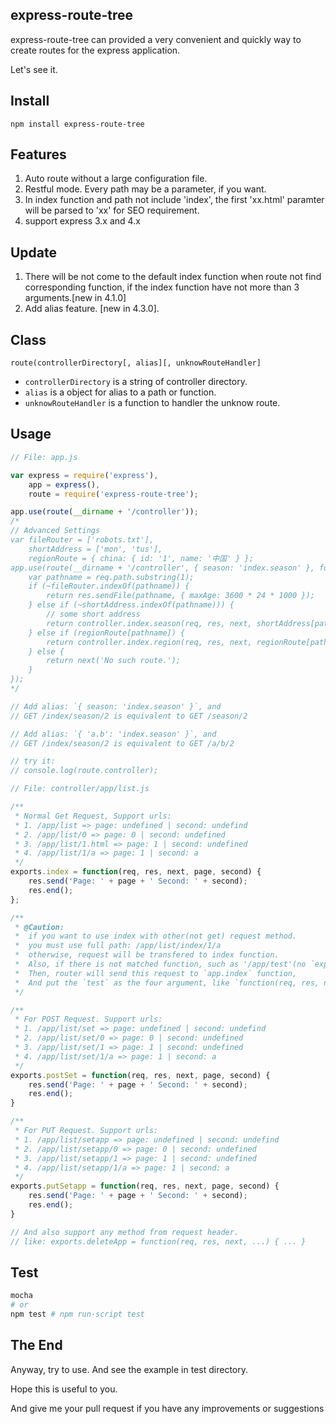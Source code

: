 ## express-route-tree
express-route-tree can provided a very convenient and quickly way to create routes for the express application.

Let's see it.

## Install
`npm install express-route-tree`

## Features

1. Auto route without a large configuration file.
2. Restful mode. Every path may be a parameter, if you want.
3. In index function and path not include 'index', the first 'xx.html' paramter will be parsed to 'xx' for SEO requirement.
4. support express 3.x and 4.x

## Update

1. There will be not come to the default index function when route not find corresponding function, if the index function have not more than 3 arguments.[new in 4.1.0]
2. Add alias feature. [new in 4.3.0].

## Class

`route(controllerDirectory[, alias][, unknowRouteHandler]`

* `controllerDirectory` is a string of controller directory.
* `alias` is a object for alias to a path or function.
* `unknowRouteHandler` is a function to handler the unknow route.

## Usage

```js
// File: app.js

var express = require('express'),
    app = express(),
    route = require('express-route-tree');

app.use(route(__dirname + '/controller'));
/*
// Advanced Settings
var fileRouter = ['robots.txt'],
    shortAddress = ['mon', 'tus'],
    regionRoute = { china: { id: '1', name: '中国' } };
app.use(route(__dirname + '/controller', { season: 'index.season' }, function(req, res, next, controller) {
    var pathname = req.path.substring(1);
    if (~fileRouter.indexOf(pathname)) {
        return res.sendFile(pathname, { maxAge: 3600 * 24 * 1000 });
    } else if (~shortAddress.indexOf(pathname))) {
        // some short address
        return controller.index.season(req, res, next, shortAddress[pathname] + 1);
    } else if (regionRoute[pathname]) {
        return controller.index.region(req, res, next, regionRoute[pathname].id, regionRoute[pathname].name);
    } else {
        return next('No such route.');
    }
});
*/

// Add alias: `{ season: 'index.season' }`, and
// GET /index/season/2 is equivalent to GET /season/2

// Add alias: `{ 'a.b': 'index.season' }`, and
// GET /index/season/2 is equivalent to GET /a/b/2

// try it:
// console.log(route.controller);

```

```js
// File: controller/app/list.js

/**
 * Normal Get Request, Support urls:
 * 1. /app/list => page: undefined | second: undefind
 * 2. /app/list/0 => page: 0 | second: undefined
 * 3. /app/list/1.html => page: 1 | second: undefined
 * 4. /app/list/1/a => page: 1 | second: a
 */
exports.index = function(req, res, next, page, second) {
    res.send('Page: ' + page + ' Second: ' + second);
    res.end();
};

/**
 * @Caution:
 *  if you want to use index with other(not get) request method.
 *  you must use full path: /app/list/index/1/a
 *  otherwise, request will be transfered to index function.
 *  Also, if there is not matched function, such as '/app/test'(no `exports.test = function(){}` in app.js),
 *  Then, router will send this request to `app.index` function,
 *  And put the `test` as the four argument, like `function(req, res, next, test)`
 */

/**
 * For POST Request. Support urls:
 * 1. /app/list/set => page: undefined | second: undefind
 * 2. /app/list/set/0 => page: 0 | second: undefined
 * 3. /app/list/set/1 => page: 1 | second: undefined
 * 4. /app/list/set/1/a => page: 1 | second: a
 */
exports.postSet = function(req, res, next, page, second) {
    res.send('Page: ' + page + ' Second: ' + second);
    res.end();
}

/**
 * For PUT Request. Support urls:
 * 1. /app/list/setapp => page: undefined | second: undefind
 * 2. /app/list/setapp/0 => page: 0 | second: undefined
 * 3. /app/list/setapp/1 => page: 1 | second: undefined
 * 4. /app/list/setapp/1/a => page: 1 | second: a
 */
exports.putSetapp = function(req, res, next, page, second) {
    res.send('Page: ' + page + ' Second: ' + second);
    res.end();
}

// And also support any method from request header.
// like: exports.deleteApp = function(req, res, next, ...) { ... }

```

## Test

```sh
mocha
# or
npm test # npm run-script test
```

## The End

Anyway, try to use. And see the example in test directory.

Hope this is useful to you.

And give me your pull request if you have any improvements or suggestions
